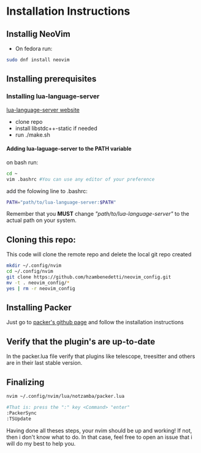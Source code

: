 # Installation Instructions

## Installig NeoVim

* On fedora run:

```bash 
sudo dnf install neovim
```

## Installing prerequisites

### Installing lua-language-server

[lua-language-server website](https://luals.github.io/wiki/build/)

* clone repo
* install libstdc++-static if needed
* run ./make.sh

#### Adding lua-laguage-server to the PATH variable

on bash run:
```bash
cd ~
vim .bashrc #You can use any editor of your preference
```

add the folowing line to .bashrc:
```bash
PATH="path/to/lua-language-server:$PATH"
```
Remember that you **MUST** change *"path/to/lua-language-server"* to the actual path on your system.

## Cloning this repo:

This code will clone the remote repo and delete the local git repo created

```bash
mkdir ~/.config/nvim
cd ~/.config/nvim
git clone https://github.com/hzambenedetti/neovim_config.git
mv -t . neovim_config/*
yes | rm -r neovim_config
```

## Installing Packer

Just go to [packer's github page](https://github.com/wbthomason/packer.nvim) and follow the installation instructions

## Verify that the plugin's are up-to-date

In the packer.lua file verify that plugins like telescope, treesitter and others are in their last stable version.

## Finalizing

```bash
nvim ~/.config/nvim/lua/notzamba/packer.lua

#That is: press the ":" key <Command> "enter"
:PackerSync
:TSUpdate
```

Having done all theses steps, your nvim should be up and working!
If not, then i don't know what to do. In that case, feel free to open an issue that i will do my best to help you.

